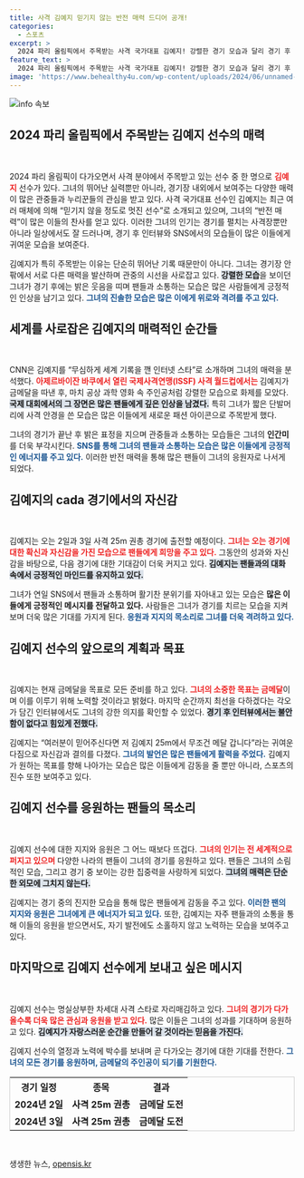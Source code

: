 ```yaml
---
title: 사격 김예지 믿기지 않는 반전 매력 드디어 공개!
categories:
  - 스포츠
excerpt: >
  2024 파리 올림픽에서 주목받는 사격 국가대표 김예지! 강렬한 경기 모습과 달리 경기 후 보여주는 밝은 미소가 반전 매력으로 화제. 금메달을 향한 자신감 가득한 그녀의 이야기를 들어보세요!
feature_text: >
  2024 파리 올림픽에서 주목받는 사격 국가대표 김예지! 강렬한 경기 모습과 달리 경기 후 보여주는 밝은 미소가 반전 매력으로 화제. 금메달을 향한 자신감 가득한 그녀의 이야기를 들어보세요!
image: 'https://www.behealthy4u.com/wp-content/uploads/2024/06/unnamed-file.png'
---
```


<p><img src="https://www.behealthy4u.com/wp-content/uploads/2024/06/unnamed-file.png" alt="info 속보" /></p>

<h2 data-ke-size="size26">2024 파리 올림픽에서 주목받는 김예지 선수의 매력</h2>

<p data-ke-size="size16">&nbsp;</p>

<p>2024 파리 올림픽이 다가오면서 사격 분야에서 주목받고 있는 선수 중 한 명으로 <b><span style="color: #ee2323;">김예지</span></b> 선수가 있다. 그녀의 뛰어난 실력뿐만 아니라, 경기장 내외에서 보여주는 다양한 매력이 많은 관중들과 누리꾼들의 관심을 받고 있다. 사격 국가대표 선수인 김예지는 최근 여러 매체에 의해 “믿기지 않을 정도로 멋진 선수”로 소개되고 있으며, 그녀의 “반전 매력”이 많은 이들의 찬사를 얻고 있다.  이러한 그녀의 인기는 경기를 펼치는 사격장뿐만 아니라 일상에서도 잘 드러나며, 경기 후 인터뷰와 SNS에서의 모습들이 많은 이들에게 귀여운 모습을 보여준다.</p>

<p>김예지가 특히 주목받는 이유는 단순히 뛰어난 기록 때문만이 아니다. 그녀는 경기장 안팎에서 서로 다른 매력을 발산하며 관중의 시선을 사로잡고 있다. <b><span style="background-color: #21538527;">강렬한 모습</span></b>을 보이던 그녀가 경기 후에는 밝은 웃음을 띠며 팬들과 소통하는 모습은 많은 사람들에게 긍정적인 인상을 남기고 있다. <b><span style="color: #1a5490;">그녀의 진솔한 모습은 많은 이에게 위로와 격려를 주고 있다.</span></b></p>

<h2>세계를 사로잡은 김예지의 매력적인 순간들</h2>

<p data-ke-size="size16">&nbsp;</p>

<p>CNN은 김예지를 “무심하게 세계 기록을 깬 인터넷 스타”로 소개하며 그녀의 매력을 분석했다. <b><span style="color: #ee2323;">아제르바이잔 바쿠에서 열린 국제사격연맹(ISSF) 사격 월드컵에서는 </span></b>김예지가 금메달을 따낸 후, 마치 공상 과학 영화 속 주인공처럼 강렬한 모습으로 화제를 모았다. <b><span style="background-color: #21538527;">국제 대회에서의 그 장면은 많은 팬들에게 깊은 인상을 남겼다.</span></b> 특히 그녀가 짧은 단발머리에 사격 안경을 쓴 모습은 많은 이들에게 새로운 패션 아이콘으로 주목받게 했다.</p>

<p>그녀의 경기가 끝난 후 밝은 표정을 지으며 관중들과 소통하는 모습들은 그녀의 <b>인간미</b>를 더욱 부각시킨다. <b><span style="color: #1a5490;">SNS를 통해 그녀의 팬들과 소통하는 모습은 많은 이들에게 긍정적인 에너지를 주고 있다.</span></b> 이러한 반전 매력을 통해 많은 팬들이 그녀의 응원자로 나서게 되었다.</p>

<h2>김예지의 cada 경기에서의 자신감</h2>

<p data-ke-size="size16">&nbsp;</p>

<p>김예지는 오는 2일과 3일 사격 25m 권총 경기에 출전할 예정이다. <b><span style="color: #ee2323;">그녀는 오는 경기에 대한 확신과 자신감을 가진 모습으로 팬들에게 희망을 주고 있다.</span></b> 그동안의 성과와 자신감을 바탕으로, 다음 경기에 대한 기대감이 더욱 커지고 있다. <b><span style="background-color: #21538527;">김예지는 팬들과의 대화 속에서 긍정적인 마인드를 유지하고 있다.</span></b></p>

<p>그녀가 연일 SNS에서 팬들과 소통하며 활기찬 분위기를 자아내고 있는 모습은 <b>많은 이들에게 긍정적인 메시지를 전달하고 있다.</b> 사람들은 그녀가 경기를 치르는 모습을 지켜보며 더욱 많은 기대를 가지게 된다. <b><span style="color: #1a5490;">응원과 지지의 목소리로 그녀를 더욱 격려하고 있다.</span></b></p>

<h2>김예지 선수의 앞으로의 계획과 목표</h2>

<p data-ke-size="size16">&nbsp;</p>

<p>김예지는 현재 금메달을 목표로 모든 준비를 하고 있다. <b><span style="color: #ee2323;">그녀의 소중한 목표는 금메달</span></b>이며 이를 이루기 위해 노력할 것이라고 밝혔다. 마지막 순간까지 최선을 다하겠다는 각오가 담긴 인터뷰에서도 그녀의 강한 의지를 확인할 수 있었다. <b><span style="background-color: #21538527;">경기 후 인터뷰에서는 불안함이 없다고 힘있게 전했다.</span></b> </p>

<p>김예지는 “여러분이 믿어주신다면 저 김예지 25m에서 무조건 메달 갑니다”라는 귀여운 다짐으로 자신감과 결의를 다졌다. <b><span style="color: #1a5490;">그녀의 발언은 많은 팬들에게 활력을 주었다.</span></b> 김예지가 원하는 목표를 향해 나아가는 모습은 많은 이들에게 감동을 줄 뿐만 아니라, 스포츠의 진수 또한 보여주고 있다. </p>

<h2>김예지 선수를 응원하는 팬들의 목소리</h2>

<p data-ke-size="size16">&nbsp;</p>

<p>김예지 선수에 대한 지지와 응원은 그 어느 때보다 뜨겁다. <b><span style="color: #ee2323;">그녀의 인기는 전 세계적으로 퍼지고 있으며</span></b> 다양한 나라의 팬들이 그녀의 경기를 응원하고 있다. 팬들은 그녀의 소림적인 모습, 그리고 경기 중 보이는 강한 집중력을 사랑하게 되었다. <b><span style="background-color: #21538527;">그녀의 매력은 단순한 외모에 그치지 않는다.</span></b></p>

<p>김예지는 경기 중의 진지한 모습을 통해 많은 팬들에게 감동을 주고 있다. <b><span style="color: #1a5490;">이러한 팬의 지지와 응원은 그녀에게 큰 에너지가 되고 있다.</span></b> 또한, 김예지는 자주 팬들과의 소통을 통해 이들의 응원을 받으면서도, 자기 발전에도 소홀하지 않고 노력하는 모습을 보여주고 있다. </p>

<h2>마지막으로 김예지 선수에게 보내고 싶은 메시지</h2>

<p data-ke-size="size16">&nbsp;</p>

<p>김예지 선수는 명실상부한 차세대 사격 스타로 자리매김하고 있다. <b><span style="color: #ee2323;">그녀의 경기가 다가올수록 더욱 많은 관심과 응원을 받고 있다.</span></b> 많은 이들은 그녀의 성과를 기대하며 응원하고 있다. <b><span style="background-color: #21538527;">김예지가 자랑스러운 순간을 만들어 갈 것이라는 믿음을 가진다.</span></b></p>

<p>김예지 선수의 열정과 노력에 박수를 보내며 곧 다가오는 경기에 대한 기대를 전한다. <b><span style="color: #1a5490;">그녀의 모든 경기를 응원하며, 금메달의 주인공이 되기를 기원한다.</span></b> </p>

<table style="border: solid 1px #cccccc; width: 100%; border-collapse: collapse;">
<tr>
<th style="text-align: center; height: 25px;"><b>경기 일정</b></th>
<th style="text-align: center; height: 25px;"><b>종목</b></th>
<th style="text-align: center; height: 25px;"><b>결과</b></th>
</tr>
<tr>
<td style="text-align: center; height: 17px;"><b>2024년 2일</b></td>
<td style="text-align: center; height: 17px;"><b>사격 25m 권총</b></td>
<td style="text-align: center; height: 17px;"><b>금메달 도전</b></td>
</tr>
<tr>
<td style="text-align: center; height: 17px;"><b>2024년 3일</b></td>
<td style="text-align: center; height: 17px;"><b>사격 25m 권총</b></td>
<td style="text-align: center; height: 17px;"><b>금메달 도전</b></td>
</tr>
</table>

<p data-ke-size="size16">&nbsp;</p>
생생한 뉴스, <a href="https://opensis.kr" rel="dofollow">opensis.kr</a>


